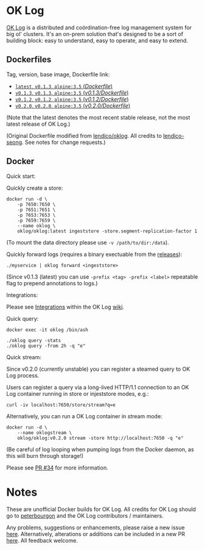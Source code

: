# OK Log

[OK Log](https://github.com/oklog/oklog) is a distributed and coördination-free log management system for big ol' clusters. It's an on-prem solution that's designed to be a sort of building block: easy to understand, easy to operate, and easy to extend.

## Dockerfiles

Tag, version, base image, Dockerfile link:

-	[`latest`, `v0.1.3`, `alpine:3.5` (*Dockerfile*)](https://github.com/m247suppport/oklog/blob/master/Dockerfile)
-	[`v0.1.3`, `v0.1.3`, `alpine:3.5` (*v0.1.3/Dockerfile*)](https://github.com/m247suppport/oklog/blob/master/v0.1.3/Dockerfile)
-	[`v0.1.2`, `v0.1.2`, `alpine:3.5` (*v0.1.2/Dockerfile*)](https://github.com/m247suppport/oklog/blob/master/v0.1.2/Dockerfile)
-	[`v0.2.0`, `v0.2.0`, `alpine:3.5` (*v0.2.0/Dockerfile*)](https://github.com/m247suppport/oklog/blob/master/v0.2.0/Dockerfile)

(Note that the latest denotes the most recent stable release, not the most latest release of OK Log.)

(Original Dockerfile modified from [lendico/oklog](https://hub.docker.com/r/lendico/oklog). All credits to [lendico-seong](https://github.com/lendico-seong). See notes for change requests.)

## Docker

Quick start:

Quickly create a store:

```
docker run -d \
	-p 7650:7650 \
	-p 7651:7651 \
	-p 7653:7653 \
	-p 7659:7659 \
	--name oklog \
	oklog/oklog:latest ingeststore -store.segment-replication-factor 1
```

(To mount the data directory please use `-v /path/to/dir:/data`).

Quickly forward logs (requires a binary exectuable from the [releases](https://github.com/oklog/oklog/releases)):

```
./myservice | oklog forward <ingeststore>
```

(Since v0.1.3 (latest) you can use `-prefix <tag> -prefix <label>` repeatable flag to prepend annotations to logs.)


Integrations:

Please see [Integrations](https://github.com/oklog/oklog/wiki/Integrations) within the OK Log [wiki](https://github.com/oklog/oklog/wiki).

Quick query:

```
docker exec -it oklog /bin/ash
```

```
./oklog query -stats
./oklog query -from 2h -q "e"
```


Quick stream:

Since v0.2.0 (currently unstable) you can register a steamed query to OK Log process.

Users can register a query via a long-lived HTTP/1.1 connection to an OK Log container running in store or injeststore modes, e.g.:

```
curl -iv localhost:7650/store/stream?q=e
```

Alternatively, you can run a OK Log container in stream mode:


```
docker run -d \
	--name oklogstream \
	oklog/oklog:v0.2.0 stream -store http://localhost:7650 -q "e"
```

(Be careful of log looping when pumping logs from the Docker daemon, as this will burn through storage!)

Please see [PR #34](https://github.com/oklog/oklog/pull/34) for more information.


# Notes

These are unofficial Docker builds for OK Log. All credits for OK Log should go to [peterbourgon](https://github.com/peterbourgon) and the OK Log contributors / maintainers.

Any problems, suggestions or enhancements, please raise a new issue [here](https://github.com/m247suppport/oklog/issues/new). Alternatively, alterations or additions can be included in a new PR [here](https://github.com/m247suppport/oklog/pulls). All feedback welcome.